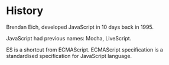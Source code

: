 # History

Brendan Eich, developed JavaScript in 10 days back in 1995.

JavaScript had previous names: Mocha, LiveScript.

ES is a shortcut from ECMAScript. ECMAScript specification is a standardised specification for JavaScript language.
